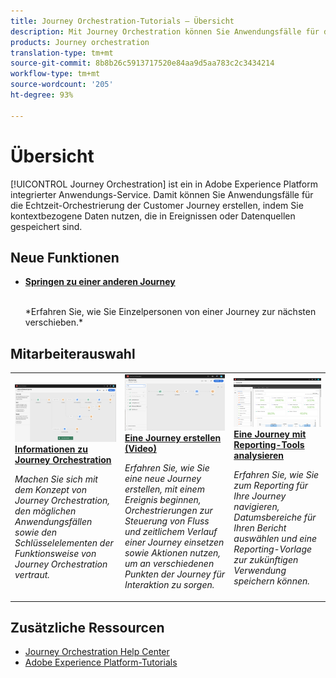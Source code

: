 ```yaml
---
title: Journey Orchestration-Tutorials – Übersicht
description: Mit Journey Orchestration können Sie Anwendungsfälle für die Echtzeit-Orchestrierung der Customer Journey erstellen, indem Sie kontextbezogene Daten nutzen, die in Ereignissen oder Datenquellen gespeichert sind.
products: Journey orchestration
translation-type: tm+mt
source-git-commit: 8b8b26c5913717520e84aa9d5aa783c2c3434214
workflow-type: tm+mt
source-wordcount: '205'
ht-degree: 93%

---
```



# Übersicht

[!UICONTROL Journey Orchestration] ist ein in Adobe Experience Platform integrierter Anwendungs-Service. Damit können Sie Anwendungsfälle für die Echtzeit-Orchestrierung der Customer Journey erstellen, indem Sie kontextbezogene Daten nutzen, die in Ereignissen oder Datenquellen gespeichert sind.

## Neue Funktionen

* **[Springen zu einer anderen Journey](/help/building-a-journey/jumping-to-another-journey.md)**

   <br>
   *Erfahren Sie, wie Sie Einzelpersonen von einer Journey zur nächsten verschieben.*

## Mitarbeiterauswahl

<table>
<tr>
  <td>
    <a href="./understanding-journey-orchestration.md">
      <img alt="Informationen zu Journey Orchestration" src="./assets/journey-orchestration-example.png"/>
    </a>
    <div>
      <a href="./understanding-journey-orchestration.md">
    <strong>Informationen zu Journey Orchestration</strong>
    </a>
    </div>
    <p>
    <em>Machen Sie sich mit dem Konzept von Journey Orchestration, den möglichen Anwendungsfällen sowie den Schlüsselelementen der Funktionsweise von Journey Orchestration vertraut.</em>
    <p>
  </td>
  <td>
    <a href="./create-a-journey.md">
        <img alt="Eine Journey erstellen (Video)" src="./assets/journey34.png"/>
    </a>
    <div>
      <a href="./create-a-journey.md">
    <strong>Eine Journey erstellen (Video)</strong>
    </a>
    </div>
    <p>
    <em>Erfahren Sie, wie Sie eine neue Journey erstellen, mit einem Ereignis beginnen, Orchestrierungen zur Steuerung von Fluss und zeitlichem Verlauf einer Journey einsetzen sowie Aktionen nutzen, um an verschiedenen Punkten der Journey für Interaktion zu sorgen.</em>
    <p>
  </td>
  <td>
   <a href="./analyze-a-journey-via-reporting-tools.md">
      <img alt="Eine Journey mit Reporting-Tools analysieren" src="./assets/dynamic_report_journey_8.png" />
    </a>
    <div>
      <a href="./analyze-a-journey-via-reporting-tools.md">
    <strong>Eine Journey mit Reporting-Tools analysieren</strong>
    </a>
    </div>
    <p>
    <em>Erfahren Sie, wie Sie zum Reporting für Ihre Journey navigieren, Datumsbereiche für Ihren Bericht auswählen und eine Reporting-Vorlage zur zukünftigen Verwendung speichern können. </em>
    <p>
  </td>
</tr>
</table>

## Zusätzliche Ressourcen

* [Journey Orchestration Help Center](https://docs.adobe.com/content/help/de-DE/journeys/using/journey-orchestration-home.html)
* [Adobe Experience Platform-Tutorials](https://docs.adobe.com/content/help/en/platform-learn/tutorials/overview.html)

